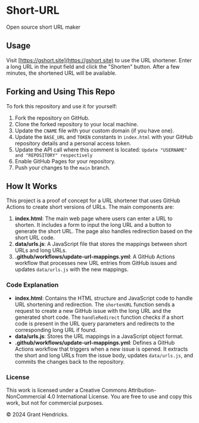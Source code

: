 # Short-URL
Open source short URL maker

## Usage

Visit [https://gshort.site](https://gshort.site) to use the URL shortener. Enter a long URL in the input field and click the "Shorten" button. After a few minutes, the shortened URL will be available.

## Forking and Using This Repo

To fork this repository and use it for yourself:

1. Fork the repository on GitHub.
2. Clone the forked repository to your local machine.
3. Update the `CNAME` file with your custom domain (if you have one).
4. Update the `BASE_URL` and `TOKEN` constants in `index.html` with your GitHub repository details and a personal access token.
5. Update the API call where this comment is located: ```Update "USERNAME" and "REPOSITORY" respectively```
6. Enable GitHub Pages for your repository.
7. Push your changes to the `main` branch.

## How It Works

This project is a proof of concept for a URL shortener that uses GitHub Actions to create short versions of URLs. The main components are:

1. **index.html**: The main web page where users can enter a URL to shorten. It includes a form to input the long URL and a button to generate the short URL. The page also handles redirection based on the short URL code.
2. **data/urls.js**: A JavaScript file that stores the mappings between short URLs and long URLs.
3. **.github/workflows/update-url-mappings.yml**: A GitHub Actions workflow that processes new URL entries from GitHub issues and updates `data/urls.js` with the new mappings.

### Code Explanation

- **index.html**: Contains the HTML structure and JavaScript code to handle URL shortening and redirection. The `shortenURL` function sends a request to create a new GitHub issue with the long URL and the generated short code. The `handleRedirect` function checks if a short code is present in the URL query parameters and redirects to the corresponding long URL if found.
- **data/urls.js**: Stores the URL mappings in a JavaScript object format.
- **.github/workflows/update-url-mappings.yml**: Defines a GitHub Actions workflow that triggers when a new issue is opened. It extracts the short and long URLs from the issue body, updates `data/urls.js`, and commits the changes back to the repository.


### License

This work is licensed under a Creative Commons Attribution-NonCommercial 4.0 International License. You are free to use and copy this work, but not for commercial purposes.

&copy; 2024 Grant Hendricks.
